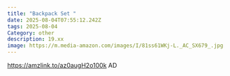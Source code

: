 ```yaml
---
title: "Backpack Set "
date: 2025-08-04T07:55:12.242Z
tags: 2025-08-04
Category: other
description: 19.xx
image: https://m.media-amazon.com/images/I/81ss61WKj-L._AC_SX679_.jpg
---
```

https://amzlink.to/az0augH2o100k
AD
